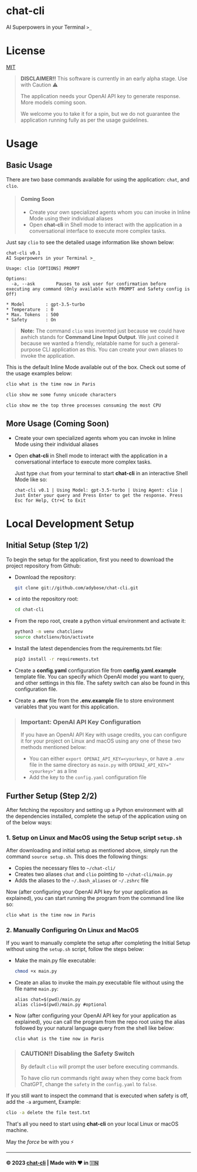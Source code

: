# chat-cli
AI Superpowers in your Terminal `>_`


# License
[MIT](LICENSE)


> **DISCLAIMER!!** This software is currently in an early alpha stage. Use with Caution ⚠️
>
> The application needs your OpenAI API key to generate response. More models coming soon.
>
> We welcome you to take it for a spin, but we do not guarantee the application running fully as per the usage guidelines.


# Usage
## Basic Usage
There are two base commands available for using the application: 
`chat`, and `clio`.
> #### Coming Soon
> - Create your own specialized agents whom you can invoke in Inline Mode using their individual aliases
> - Open **chat-cli** in Shell mode to interact with the application in a conversational interface to execute more complex tasks.




Just say `clio` to see the detailed usage information like shown below:
```
chat-cli v0.1
AI Superpowers in your Terminal >_

Usage: clio [OPTIONS] PROMPT

Options:
  -a, --ask        Pauses to ask user for confirmation before executing any command (Only available with PROMPT and Safety config is Off)

* Model        : gpt-3.5-turbo
* Temperature  : 0
* Max. Tokens  : 500
* Safety       : On
```
> **Note:** The command `clio` was invented just because we could have awhich stands for **Command Line Input Output**. We just coined it because we wanted a friendly, relatable name for such a general-purpose CLI application as this. You can create your own aliases to invoke the application.

This is the default Inline Mode available out of the box. Check out some of the usage examples below:
```bash
clio what is the time now in Paris

clio show me some funny unicode characters

clio show me the top three processes consuming the most CPU
```

## More Usage (Coming Soon)
- Create your own specialized agents whom you can invoke in Inline Mode using their individual aliases
 - Open **chat-cli** in Shell mode to interact with the application in a conversational interface to execute more complex tasks.

    Just type `chat` from your terminal to start **chat-cli** in an interactive Shell Mode like so:
    ```
    chat-cli v0.1 | Using Model: gpt-3.5-turbo | Using Agent: clio | Just Enter your query and Press Enter to get the response. Press Esc for Help, Ctr+C to Exit
    ```


# Local Development Setup

## Initial Setup (Step 1/2)
To begin the setup for the application, first you need to download the project repository from Github:
- Download the repository:
  ```bash
  git clone git://github.com/adybose/chat-cli.git
  ```
- `cd` into the repository root:
  ```bash
  cd chat-cli
  ```
- From the repo root, create a python virtual environment and activate it:
  ```bash
  python3 -m venv chatclienv
  source chatclienv/bin/activate
  ```
- Install the latest dependencies from the requirements.txt file:
  ```bash
  pip3 install -r requirements.txt
  ```

- Create a **config.yaml** configuration file from **config.yaml.example** template file. You can specify which OpenAI model you want to query, and other settings in this file. The safety switch can also be found in this configuration file.
- Create a **.env** file from the **.env.example** file to store environment variables that you want for this application.


> ### Important: OpenAI API Key Configuration
>
> If you have an OpenAI API Key with usage credits, you can configure it for your project on Linux and macOS using any one of these two methods mentioned below:
> - You can either `export OPENAI_API_KEY=<yourkey>`, or have a `.env` file in the same directory as `main.py` with `OPENAI_API_KEY="<yourkey>"` as a line
> - Add the key to the `config.yaml` configuration file


## Further Setup (Step 2/2)
After fetching the repository and setting up a Python environment with all the dependencies installed, complete the setup of the application using on of the below ways:

### 1. Setup on Linux and MacOS using the Setup script `setup.sh`
After downloading and initial setup as mentioned above, simply run the command `source setup.sh`. This does the following things:
- Copies the necessary files to `~/chat-cli/`
- Creates two aliases `chat` and `clio` pointing to `~/chat-cli/main.py`
- Adds the aliases to the `~/.bash_aliases` or `~/.zshrc` file

Now (after configuring your OpenAI API key for your application as explained), you can start running the program from the command line like so:
```bash
clio what is the time now in Paris
```

### 2. Manually Configuring On Linux and MacOS
If you want to manually complete the setup after completing the Initial Setup without using the `setup.sh` script, follow the steps below:
- Make the main.py file executable:
  ```bash
  chmod +x main.py
  ```
- Create an alias to invoke the main.py executable file without using the file name `main.py`:
  ```
  alias chat=$(pwd)/main.py
  alias clio=$(pwd)/main.py #optional
  ```
- Now (after configuring your OpenAI API key for your application as explained), you can call the program from the repo root using the alias followed by your natural language query from the shell like below:
  ```
  clio what is the time now in Paris
  ```


> ### CAUTION!! Disabling the Safety Switch
>
> By default `clio` will prompt the user before executing commands. 
>
> To have clio run commands right away when they come back from ChatGPT, change the `safety` in the `config.yaml` to `false`.

If you still want to inspect the command that is executed when safety is off, add the `-a` argument, Example:
```bash
clio -a delete the file test.txt
```

That's all you need to start using **chat-cli** on your local Linux or macOS machine.

May the _force_ be with you ⚡

---
#### ©️ 2023 [chat-cli](https://github.com/adybose/chat-cli/) | Made with  ❤️  in  🇮🇳
